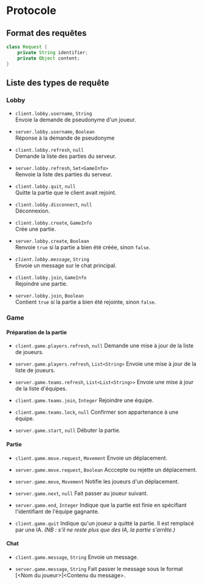 # Protocole

## Format des requêtes

```java
class Request {
	private String identifier;
	private Object content;
}
```

## Liste des types de requête

### Lobby
- `client.lobby.username`, `String`  
  Envoie la demande de pseudonyme d'un joueur.

- `server.lobby.username`, `Boolean`  
  Réponse à la demande de pseudonyme

- `client.lobby.refresh`, `null`  
  Demande la liste des parties du serveur.

- `server.lobby.refresh`, `Set<GameInfo>`  
  Renvoie la liste des parties du serveur.

- `client.lobby.quit`, `null`  
  Quitte la partie que le client avait rejoint.

- `client.lobby.disconnect`, `null`  
  Déconnexion.

- `client.lobby.create`, `GameInfo`  
  Crée une partie.

- `server.lobby.create`, `Boolean`  
  Renvoie `true` si la partie a bien été créée, sinon `false`.

- *`client.lobby.message`*, `String`  
  Envoie un message sur le chat principal.

- `client.lobby.join`, `GameInfo`  
  Rejoindre une partie.

- `server.lobby.join`, `Boolean`  
  Contient `true` si la partie a bien été rejointe, sinon `false`.

### Game
#### Préparation de la partie
- `client.game.players.refresh`, `null`
  Demande une mise à jour de la liste de joueurs.

- `server.game.players.refresh`, `List<String>`
  Envoie une mise à jour de la liste de joueurs.

- `server.game.teams.refresh`, `List<List<String>>`
  Envoie une mise à jour de la liste d'équipes.

- `client.game.teams.join`, `Integer`
  Rejoindre une équipe.

- `client.game.teams.lock`, `null`
  Confirmer son appartenance à une équipe.

- `server.game.start`, `null`
  Débuter la partie.
#### Partie
- `client.game.move.request`, `Movement`
  Envoie un déplacement.

- `server.game.move.request`, `Boolean`
  Acccepte ou rejette un déplacement.

- `server.game.move`, `Movement`
  Notifie les joueurs d'un déplacement.

- `server.game.next`, `null`
  Fait passer au joueur suivant.

- `server.game.end`, `Integer`
  Indique que la partie est finie en spécifiant l'identifiant de l'équipe gagnante.

- `client.game.quit`
  Indique qu'un joueur a quitté la partie. Il est remplacé par une IA. *(NB : s'il ne reste plus que des IA, la partie s'arrête.)*

#### Chat
- `client.game.message`, `String`
  Envoie un message.

- `server.game.message`, `String`
  Fait passer le message sous le format [\<Nom du joueur\>]\<Contenu du message\>.

